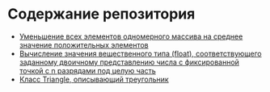 # Содержание репозитория

- [Уменьшение всех элементов одномерного массива на среднее значение положительных элементов](dec-arr-el/)
- [Вычисление значения вещественного типа (float), соответствующего заданному двоичному представлению числа с фиксированной точкой с n разрядами под целую часть](str-to-float/)
- [Класс Triangle, описывающий треугольник](solution-of-triangles/)
